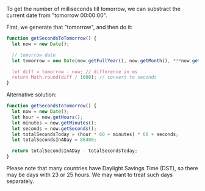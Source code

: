 To get the number of milliseconds till tomorrow, we can substract the current date from "tomorrow 00:00:00".

First, we generate that "tomorrow", and then do it:

```js run
function getSecondsToTomorrow() {
  let now = new Date();

  // tomorrow date
  let tomorrow = new Date(now.getFullYear(), now.getMonth(), *!*now.getDate()+1*/!*);

  let diff = tomorrow - now; // difference in ms
  return Math.round(diff / 1000); // convert to seconds
}
```

Alternative solution:

```js run
function getSecondsToTomorrow() {
  let now = new Date();
  let hour = now.getHours();
  let minutes = now.getMinutes();
  let seconds = now.getSeconds();
  let totalSecondsToday = (hour * 60 + minutes) * 60 + seconds;
  let totalSecondsInADay = 86400;

  return totalSecondsInADay - totalSecondsToday;
}
```

Please note that many countries have Daylight Savings Time (DST), so there may be days with 23 or 25 hours. We may want to treat such days separately.
